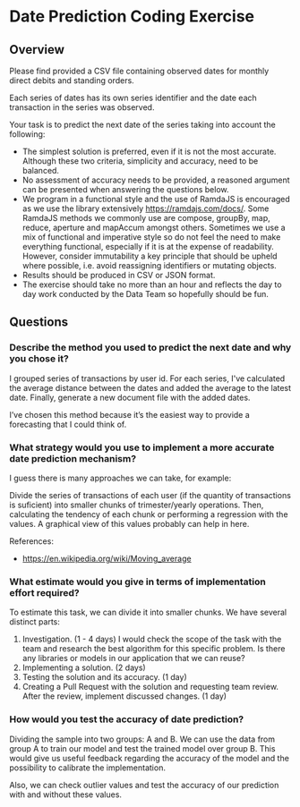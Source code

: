 # Date Prediction Coding Exercise

## Overview

Please find provided a CSV file containing observed dates for monthly direct debits and standing orders.

Each series of dates has its own series identifier and the date each transaction in the series was observed.

Your task is to predict the next date of the series taking into account the following:

- The simplest solution is preferred, even if it is not the most accurate. Although these two criteria, simplicity and accuracy, need to be balanced.
- No assessment of accuracy needs to be provided, a reasoned argument can be presented when answering the questions below.
- We program in a functional style and the use of RamdaJS is encouraged as we use the library extensively <https://ramdajs.com/docs/>. Some RamdaJS methods we commonly use are compose, groupBy, map, reduce, aperture and mapAccum amongst others. Sometimes we use a mix of functional and imperative style so do not feel the need to make everything functional, especially if it is at the expense of readability. However, consider immutability a key principle that should be upheld where possible, i.e. avoid reassigning identifiers or mutating objects.
- Results should be produced in CSV or JSON format.
- The exercise should take no more than an hour and reflects the day to day work conducted by the Data Team so hopefully should be fun.

## Questions

### Describe the method you used to predict the next date and why you chose it?

I grouped series of transactions by user id. For each series, I've calculated the average distance between the dates and added the average to the latest date. Finally, generate a new document file with the added dates.

I’ve chosen this method because it’s the easiest way to provide a forecasting that I could think of.

### What strategy would you use to implement a more accurate date prediction mechanism? 

I guess there is many approaches we can take, for example:

Divide the series of transactions of each user (if the quantity of transactions is suficient) into smaller chunks of trimester/yearly operations. Then, calculating the tendency of each chunk or performing a regression with the values. A graphical view of this values probably can help in here.

References:
- https://en.wikipedia.org/wiki/Moving_average

### What estimate would you give in terms of implementation effort required?

To estimate this task, we can divide it into smaller chunks. We have several distinct parts:
1. Investigation. (1 - 4 days) I would check the scope of the task with the team and research the best algorithm for this specific problem. Is there any libraries or models in our application that we can reuse?
2. Implementing a solution. (2 days)
3. Testing the solution and its accuracy. (1 day)
4. Creating a Pull Request with the solution and requesting team review. After the review, implement discussed changes. (1 day)

### How would you test the accuracy of date prediction?

Dividing the sample into two groups: A and B. We can use the data from group A to train our model and test the trained model over group B. This would give us useful feedback regarding the accuracy of the model and the possibility to calibrate the implementation.

Also, we can check outlier values and test the accuracy of our prediction with and without these values.